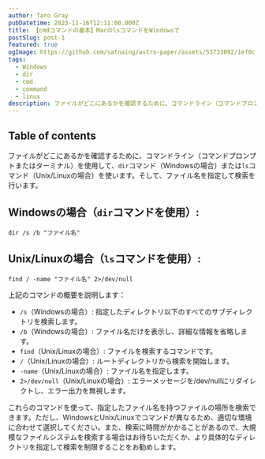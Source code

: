 ```yaml
---
author: Taro Gray
pubDatetime: 2023-11-16T12:11:00.000Z
title: 【cmdコマンドの基本】MacのlsコマンドをWindowsで
postSlug: post-1
featured: true
ogImage: https://github.com/satnaing/astro-paper/assets/53733092/1ef0cf03-8137-4d67-ac81-84a032119e3a
tags:
  - Windows
  - dir
  - cmd
  - command
  - linux
description: ファイルがどこにあるかを確認するために、コマンドライン（コマンドプロンプトまたはターミナル）を使用して、`dir`コマンド（Windowsの場合）または`ls`コマンド（Unix/Linuxの場合）を使います。そして、ファイル名を指定して検索を行います。
---
```


## Table of contents

ファイルがどこにあるかを確認するために、コマンドライン（コマンドプロンプトまたはターミナル）を使用して、`dir`コマンド（Windowsの場合）または`ls`コマンド（Unix/Linuxの場合）を使います。そして、ファイル名を指定して検索を行います。

## Windowsの場合（`dir`コマンドを使用）:

```
dir /s /b "ファイル名"
```

## Unix/Linuxの場合（`ls`コマンドを使用）:

```
find / -name "ファイル名" 2>/dev/null
```

上記のコマンドの概要を説明します：

- `/s`（Windowsの場合）: 指定したディレクトリ以下のすべてのサブディレクトリを検索します。
- `/b`（Windowsの場合）: ファイル名だけを表示し、詳細な情報を省略します。
- `find`（Unix/Linuxの場合）: ファイルを検索するコマンドです。
- `/`（Unix/Linuxの場合）: ルートディレクトリから検索を開始します。
- `-name`（Unix/Linuxの場合）: ファイル名を指定します。
- `2>/dev/null`（Unix/Linuxの場合）: エラーメッセージを/dev/nullにリダイレクトし、エラー出力を無視します。

これらのコマンドを使って、指定したファイル名を持つファイルの場所を検索できます。ただし、WindowsとUnix/Linuxでコマンドが異なるため、適切な環境に合わせて選択してください。また、検索に時間がかかることがあるので、大規模なファイルシステムを検索する場合はお待ちいただくか、より具体的なディレクトリを指定して検索を制限することをお勧めします。
